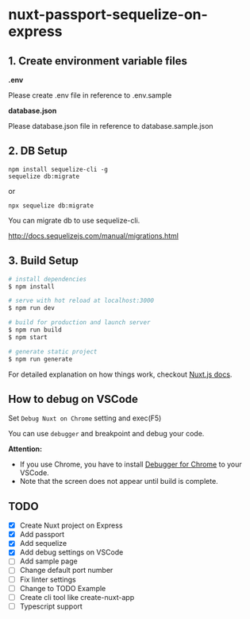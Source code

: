# nuxt-passport-sequelize-on-express

## 1. Create environment variable files

**.env**

Please create .env file in reference to .env.sample

**database.json**
  
Please database.json file in reference to database.sample.json

## 2. DB Setup

```
npm install sequelize-cli -g
sequelize db:migrate
```

or

```
npx sequelize db:migrate
```

You can migrate db to use sequelize-cli.

http://docs.sequelizejs.com/manual/migrations.html


## 3. Build Setup

``` bash
# install dependencies
$ npm install

# serve with hot reload at localhost:3000
$ npm run dev

# build for production and launch server
$ npm run build
$ npm start

# generate static project
$ npm run generate
```

For detailed explanation on how things work, checkout [Nuxt.js docs](https://nuxtjs.org).

## How to debug on VSCode

Set `Debug Nuxt on Chrome` setting and exec(F5)

You can use `debugger` and breakpoint and debug your code.

**Attention:**
- If you use Chrome, you have to install [Debugger for Chrome](https://marketplace.visualstudio.com/items?itemName=msjsdiag.debugger-for-chrome) to your VSCode.
- Note that the screen does not appear until build is complete.

## TODO

- [x] Create Nuxt project on Express
- [x] Add passport
- [x] Add sequelize
- [x] Add debug settings on VSCode
- [ ] Add sample page
- [ ] Change default port number
- [ ] Fix linter settings
- [ ] Change to TODO Example
- [ ] Create cli tool like create-nuxt-app
- [ ] Typescript support
